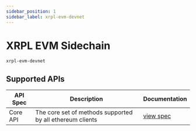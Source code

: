 ```yaml
---
sidebar_position: 1
sidebar_label: xrpl-evm-devnet
---
```


# XRPL EVM Sidechain

`xrpl-evm-devnet`

## Supported APIs

| API Spec | Description                                               | Documentation                  |
| -------- | --------------------------------------------------------- | ------------------------------ |
| Core API | The core set of methods supported by all ethereum clients | [view spec](../specs/core-api) |
